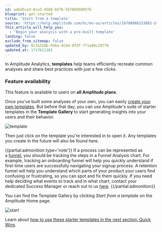 ```yaml
---
id: a4bd5ca3-8ce3-45b0-b57b-5578695005f6
blueprint: get-started
title: 'Start from a template'
source: 'https://help.amplitude.com/hc/en-us/articles/16798886153883-Start-from-a-template'
this_article_will_help_you:
  - 'Begin your analysis with a pre-built template'
landing: false
exclude_from_sitemap: false
updated_by: 0c3a318b-936a-4cbd-8fdf-771a90c297f0
updated_at: 1717611262
---
```

In Amplitude Analytics, **templates** help teams efficiently recreate common analyses and share best practices with just a few clicks.

### Feature availability

This feature is available to users on **all Amplitude plans**.

Once you've built some analyses of your own, you can easily [create your own templates](/analytics/templates). But before that day, you can use Amplitude's suite of starter templates in the **Template Gallery** to start generating insights into your users and their behavior.

![template](/output/img/get-started/template.png)

Then just click on the template you're interested in to open it. Any templates you create in the future will also be found here.

{{partial:admonition type='note'}}
If a process can be represented as a [funnel](https://help.amplitude.com/hc/en-us/articles/360039976531), you should be tracking the steps in a Funnel Analysis chart. For example, tracking an onboarding funnel will help you quickly understand if first-time users are successfully navigating your signup process. A retention funnel will help you understand which parts of your product your users find confusing or frustrating, so you can spot and fix them quickly. If you need help deciding what events to track and in what chart, contact your dedicated Success Manager or reach out to us [here](https://help.amplitude.com/hc/en-us/requests/new).
{{/partial:admonition}}

You can find the Template Gallery by clicking *Start from a template* on the Amplitude Home page.

![start](/output/img/get-started/start.png)

Learn about [how to use these starter templates in the next section, Quick Wins](https://help.amplitude.com/hc/en-us/sections/16796463058587-4-Quick-wins-Get-value-from-Amplitude-right-now).